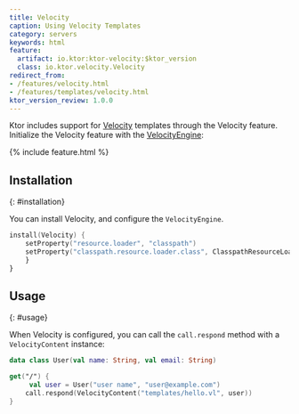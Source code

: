 ```yaml
---
title: Velocity
caption: Using Velocity Templates
category: servers
keywords: html
feature:
  artifact: io.ktor:ktor-velocity:$ktor_version
  class: io.ktor.velocity.Velocity
redirect_from:
- /features/velocity.html
- /features/templates/velocity.html
ktor_version_review: 1.0.0
---
```


Ktor includes support for [Velocity](http://velocity.apache.org/) templates through the Velocity
feature.  Initialize the Velocity feature with the
[VelocityEngine](https://velocity.apache.org/engine/1.7/apidocs/org/apache/velocity/app/VelocityEngine.html):

{% include feature.html %}

## Installation
{: #installation}

You can install Velocity, and configure the `VelocityEngine`.

```kotlin
install(Velocity) {
    setProperty("resource.loader", "classpath")
    setProperty("classpath.resource.loader.class", ClasspathResourceLoader::class.java.name)
    }
}
```

## Usage
{: #usage}

When Velocity is configured, you can call the `call.respond` method with a `VelocityContent` instance: 

```kotlin
data class User(val name: String, val email: String)

get("/") {
	 val user = User("user name", "user@example.com")
    call.respond(VelocityContent("templates/hello.vl", user))
}
```